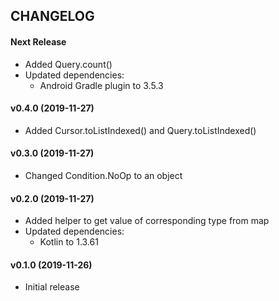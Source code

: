 CHANGELOG
---------

#### Next Release
- Added Query.count()
- Updated dependencies:
  - Android Gradle plugin to 3.5.3

#### v0.4.0 (2019-11-27)
- Added Cursor.toListIndexed() and Query.toListIndexed()

#### v0.3.0 (2019-11-27)
- Changed Condition.NoOp to an object

#### v0.2.0 (2019-11-27)
- Added helper to get value of corresponding type from map
- Updated dependencies:
  - Kotlin to 1.3.61

#### v0.1.0 (2019-11-26)
- Initial release
